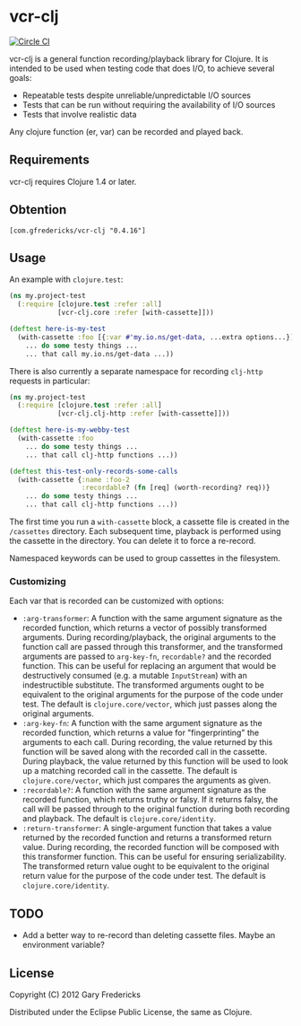 # vcr-clj

[![Circle CI](https://circleci.com/gh/gfredericks/vcr-clj.svg?style=svg)](https://circleci.com/gh/gfredericks/vcr-clj)

vcr-clj is a general function recording/playback library for Clojure. It is
intended to be used when testing code that does I/O, to achieve several goals:

- Repeatable tests despite unreliable/unpredictable I/O sources
- Tests that can be run without requiring the availability of I/O sources
- Tests that involve realistic data

Any clojure function (er, var) can be recorded and played back.

## Requirements

vcr-clj requires Clojure 1.4 or later.

## Obtention

`[com.gfredericks/vcr-clj "0.4.16"]`

## Usage

An example with `clojure.test`:

``` clojure
(ns my.project-test
  (:require [clojure.test :refer :all]
            [vcr-clj.core :refer [with-cassette]]))

(deftest here-is-my-test
  (with-cassette :foo [{:var #'my.io.ns/get-data, ...extra options...}]
    ... do some testy things ...
    ... that call my.io.ns/get-data ...))

```

There is also currently a separate namespace for recording `clj-http` requests
in particular:

``` clojure
(ns my.project-test
  (:require [clojure.test :refer :all]
            [vcr-clj.clj-http :refer [with-cassette]]))

(deftest here-is-my-webby-test
  (with-cassette :foo
    ... do some testy things ...
    ... that call clj-http functions ...))

(deftest this-test-only-records-some-calls
  (with-cassette {:name :foo-2
                  :recordable? (fn [req] (worth-recording? req))}
    ... do some testy things ...
    ... that call clj-http functions ...))

```

The first time you run a `with-cassette` block, a cassette file is
created in the `/cassettes` directory. Each subsequent time, playback
is performed using the cassette in the directory. You can delete it to
force a re-record.

Namespaced keywords can be used to group cassettes in the filesystem.

### Customizing

Each var that is recorded can be customized with options:

- `:arg-transformer`: A function with the same argument signature as the
  recorded function, which returns a vector of possibly transformed arguments.
  During recording/playback, the original arguments to the function call are
  passed through this transformer, and the transformed arguments are passed to
  `arg-key-fn`, `recordable?` and the recorded function. This can be useful for
  replacing an argument that would be destructively consumed (e.g. a mutable
  `InputStream`) with an indestructible substitute. The transformed arguments
  ought to be equivalent to the original arguments for the purpose of the code
  under test.  The default is `clojure.core/vector`, which just passes along
  the original arguments.
- `:arg-key-fn`: A function with the same argument signature as the recorded
  function, which returns a value for "fingerprinting" the arguments to each
  call. During recording, the value returned by this function will be saved
  along with the recorded call in the cassette. During playback, the value
  returned by this function will be used to look up a matching recorded call in
  the cassette.  The default is `clojure.core/vector`, which just compares the
  arguments as given.
- `:recordable?`: A function with the same argument signature as the recorded
  function, which returns truthy or falsy. If it returns falsy, the call will
  be passed through to the original function during both recording and
  playback. The default is `clojure.core/identity`.
- `:return-transformer`: A single-argument function that takes a value returned
  by the recorded function and returns a transformed return value. During
  recording, the recorded function will be composed with this transformer
  function. This can be useful for ensuring serializability. The transformed
  return value ought to be equivalent to the original return value for the
  purpose of the code under test. The default is `clojure.core/identity`.

## TODO

* Add a better way to re-record than deleting cassette files.
  Maybe an environment variable?

## License

Copyright (C) 2012 Gary Fredericks

Distributed under the Eclipse Public License, the same as Clojure.
